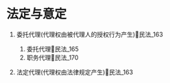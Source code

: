 # 法定与意定

1. 委托代理(代理权由被代理人的授权行为产生)🚪民法_163

    1. 委托代理🚪民法_165
    2. 职务代理🚪民法_170

2. 法定代理(代理权由法律规定产生)🚪民法_163
